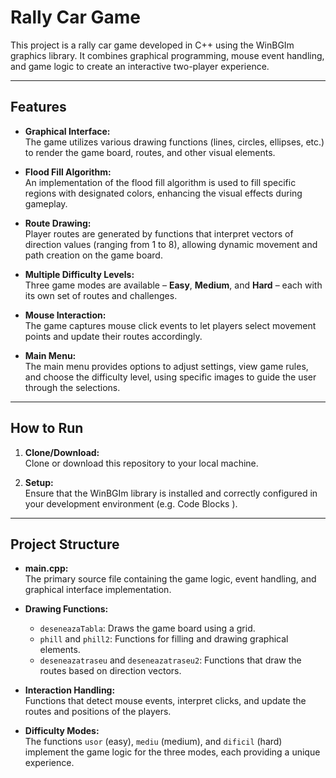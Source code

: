 # Rally Car Game

This project is a rally car game developed in C++ using the WinBGIm graphics library. It combines graphical programming, mouse event handling, and game logic to create an interactive two-player experience.

---

## Features

- **Graphical Interface:**  
  The game utilizes various drawing functions (lines, circles, ellipses, etc.) to render the game board, routes, and other visual elements.

- **Flood Fill Algorithm:**  
  An implementation of the flood fill algorithm is used to fill specific regions with designated colors, enhancing the visual effects during gameplay.

- **Route Drawing:**  
  Player routes are generated by functions that interpret vectors of direction values (ranging from 1 to 8), allowing dynamic movement and path creation on the game board.

- **Multiple Difficulty Levels:**  
  Three game modes are available – **Easy**, **Medium**, and **Hard** – each with its own set of routes and challenges.

- **Mouse Interaction:**  
  The game captures mouse click events to let players select movement points and update their routes accordingly.

- **Main Menu:**  
  The main menu provides options to adjust settings, view game rules, and choose the difficulty level, using specific images to guide the user through the selections.

---

## How to Run

1. **Clone/Download:**  
   Clone or download this repository to your local machine.

2. **Setup:**  
   Ensure that the WinBGIm library is installed and correctly configured in your development environment (e.g. Code Blocks ).

---

## Project Structure

- **main.cpp:**  
  The primary source file containing the game logic, event handling, and graphical interface implementation.

- **Drawing Functions:**  
  - `deseneazaTabla`: Draws the game board using a grid.
  - `phill` and `phill2`: Functions for filling and drawing graphical elements.
  - `deseneazatraseu` and `deseneazatraseu2`: Functions that draw the routes based on direction vectors.

- **Interaction Handling:**  
  Functions that detect mouse events, interpret clicks, and update the routes and positions of the players.

- **Difficulty Modes:**  
  The functions `usor` (easy), `mediu` (medium), and `dificil` (hard) implement the game logic for the three modes, each providing a unique experience.


